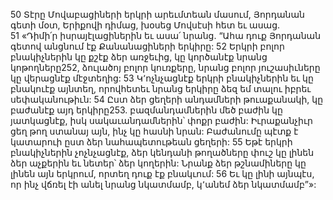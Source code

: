 50 Տէրը Մովաբացիների երկրի արեւմտեան մասում, Յորդանան գետի մօտ, Երիքովի դիմաց, խօսեց Մովսէսի հետ եւ ասաց. 51 «Դիմի՛ր իսրայէլացիներին եւ ասա՛ նրանց. “Ահա դուք Յորդանան գետով անցնում էք Քանանացիների երկիրը: 52 Երկրի բոլոր բնակիչներին կը քշէք ձեր առջեւից, կը կործանէք նրանց կոթողները252, ձուլածոյ բոլոր կուռքերը, նրանց բոլոր յուշասիւները կը վերացնէք մէջտեղից: 53 Կ՚ոչնչացնէք երկրի բնակիչներին եւ կը բնակուէք այնտեղ, որովհետեւ նրանց երկիրը ձեզ եմ տալու իբրեւ սեփականութիւն: 54 Ըստ ձեր ցեղերի անդամների թուաքանակի, կը բաժանէք այդ երկիրը253. բազմանդամներին մեծ բաժին կը յատկացնէք, իսկ սակաւանդամներին՝ փոքր բաժին: Իւրաքանչիւր ցեղ թող ստանայ այն, ինչ կը հասնի նրան: Բաժանումը պէտք է կատարուի ըստ ձեր նահապետութեան ցեղերի: 55 Եթէ երկրի բնակիչներին չոչնչացնէք, ձեր կենդանի թողածները փուշ կը լինեն ձեր աչքերին եւ նետեր՝ ձեր կողերին: Նրանք ձեր թշնամիները կը լինեն այն երկրում, որտեղ դուք էք բնակւում: 56 Եւ կը լինի այնպէս, որ ինչ վճռել էի անել նրանց նկատմամբ, կ՚անեմ ձեր նկատմամբ”»:
